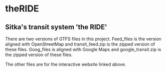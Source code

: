 # theRIDE
Sitka's transit system 'the RIDE'
------
There are two versions of GTFS files in this project. Feed_files is the version aligned with OpenStreetMap and transit_feed.zip is the zipped version of these files. Goog_files is aligned with Google Maps and google_transit.zip is the zipped version of these files.

The other files are for the interactive website linked above.
